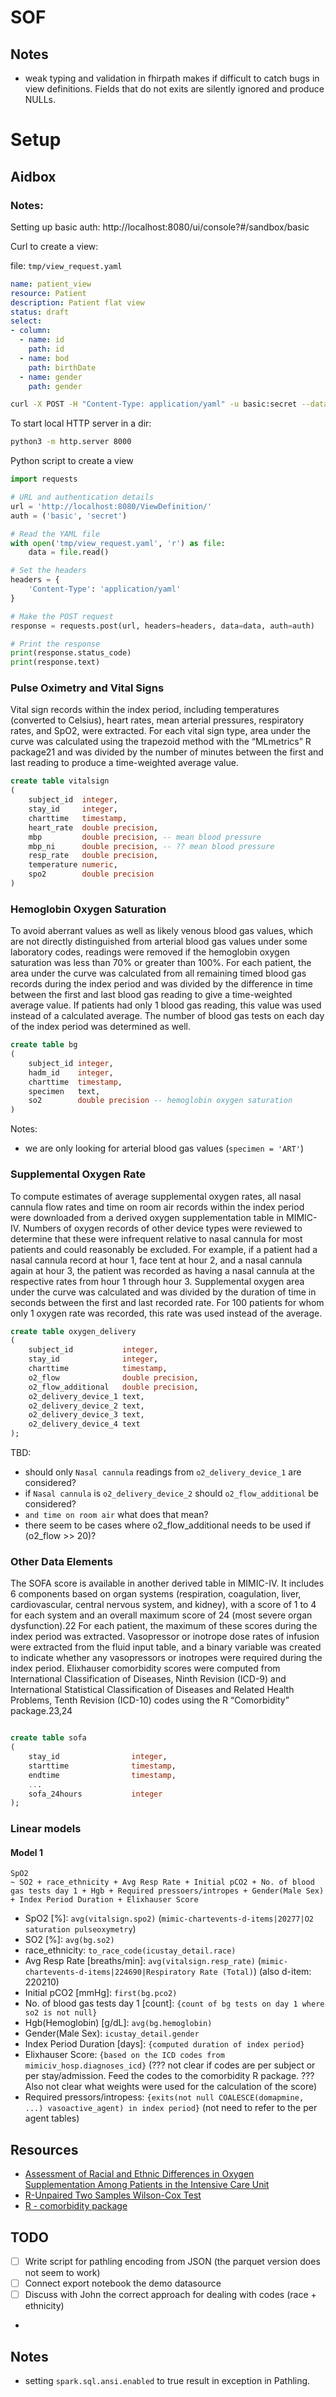 




# SOF

## Notes
- weak typing and validation in fhirpath makes if difficult to catch bugs in view definitions. Fields that do not exits are silently ignored and produce NULLs.


# Setup



## Aidbox

### Notes:

Setting up basic auth: http://localhost:8080/ui/console?#/sandbox/basic


Curl to create a view:


file: `tmp/view_request.yaml`

```yaml
name: patient_view
resource: Patient
description: Patient flat view
status: draft
select:
- column:
  - name: id
    path: id
  - name: bod
    path: birthDate
  - name: gender
    path: gender
```

```bash
curl -X POST -H "Content-Type: application/yaml" -u basic:secret --data-binary @tmp/view_request.yaml http://localhost:8080/ViewDefinition/
```

To start local HTTP server in a dir:

```bash
python3 -m http.server 8000
```


Python script to create a view
```python
import requests

# URL and authentication details
url = 'http://localhost:8080/ViewDefinition/'
auth = ('basic', 'secret')

# Read the YAML file
with open('tmp/view_request.yaml', 'r') as file:
    data = file.read()

# Set the headers
headers = {
    'Content-Type': 'application/yaml'
}

# Make the POST request
response = requests.post(url, headers=headers, data=data, auth=auth)

# Print the response
print(response.status_code)
print(response.text)
```



### Pulse Oximetry and Vital Signs

Vital sign records within the index period, including temperatures (converted to Celsius), heart rates, mean arterial pressures, respiratory rates, and SpO2, were extracted. For each vital sign type, area under the curve was calculated using the trapezoid method with the “MLmetrics” R package21 and was divided by the number of minutes between the first and last reading to produce a time-weighted average value.

```sql
create table vitalsign
(
    subject_id  integer,
    stay_id     integer,
    charttime   timestamp,
    heart_rate  double precision,
    mbp         double precision, -- mean blood pressure
    mbp_ni      double precision, -- ?? mean blood pressure 
    resp_rate   double precision,
    temperature numeric,
    spo2        double precision
)
```


### Hemoglobin Oxygen Saturation

To avoid aberrant values as well as likely venous blood gas values, which are not directly distinguished from arterial blood gas values under some laboratory codes, readings were removed if the hemoglobin oxygen saturation was less than 70% or greater than 100%. For each patient, the area under the curve was calculated from all remaining timed blood gas records during the index period and was divided by the difference in time between the first and last blood gas reading to give a time-weighted average value. If patients had only 1 blood gas reading, this value was used instead of a calculated average. The number of blood gas tests on each day of the index period was determined as well.

```sql
create table bg
(
    subject_id integer,
    hadm_id    integer,
    charttime  timestamp,
    specimen   text,
    so2        double precision -- hemoglobin oxygen saturation
)
```

Notes:
- we are only looking for arterial blood gas values (`specimen = 'ART'`)


### Supplemental Oxygen Rate

To compute estimates of average supplemental oxygen rates, all nasal cannula flow rates and time on room air records within the index period were downloaded from a derived oxygen supplementation table in MIMIC-IV. Numbers of oxygen records of other device types were reviewed to determine that these were infrequent relative to nasal cannula for most patients and could reasonably be excluded. For example, if a patient had a nasal cannula record at hour 1, face tent at hour 2, and a nasal cannula again at hour 3, the patient was recorded as having a nasal cannula at the respective rates from hour 1 through hour 3. Supplemental oxygen area under the curve was calculated and was divided by the duration of time in seconds between the first and last recorded rate. For 100 patients for whom only 1 oxygen rate was recorded, this rate was used instead of the average.

```sql
create table oxygen_delivery
(
    subject_id           integer,
    stay_id              integer,
    charttime            timestamp,
    o2_flow              double precision,
    o2_flow_additional   double precision,
    o2_delivery_device_1 text,
    o2_delivery_device_2 text,
    o2_delivery_device_3 text,
    o2_delivery_device_4 text
);
```

TBD:
- should only `Nasal cannula` readings from `o2_delivery_device_1` are considered? 
- if `Nasal cannula` is `o2_delivery_device_2` should `o2_flow_additional` be considered?
- `and time on room air` what does that mean? 
- there seem to be cases where o2_flow_additional needs to be used if (o2_flow >> 20)?



### Other Data Elements

The SOFA score is available in another derived table in MIMIC-IV. It includes 6 components based on organ systems (respiration, coagulation, liver, cardiovascular, central nervous system, and kidney), with a score of 1 to 4 for each system and an overall maximum score of 24 (most severe organ dysfunction).22 For each patient, the maximum of these scores during the index period was extracted. Vasopressor or inotrope dose rates of infusion were extracted from the fluid input table, and a binary variable was created to indicate whether any vasopressors or inotropes were required during the index period. Elixhauser comorbidity scores were computed from International Classification of Diseases, Ninth Revision (ICD-9) and International Statistical Classification of Diseases and Related Health Problems, Tenth Revision (ICD-10) codes using the R “Comorbidity” package.23,24

```sql

create table sofa
(
    stay_id                integer,
    starttime              timestamp,
    endtime                timestamp,
    ...
    sofa_24hours           integer
);
```


### Linear models

#### Model 1

```
SpO2 
~ SO2 + race_ethnicity + Avg Resp Rate + Initial pCO2 + No. of blood gas tests day 1 + Hgb + Required pressoers/intropes + Gender(Male Sex) + Index Period Duration + Elixhauser Score
```

- SpO2 [%]: `avg(vitalsign.spo2)` (`mimic-chartevents-d-items|20277|O2 saturation pulseoxymetry`)
- SO2 [%]: `avg(bg.so2)`
- race_ethnicity: `to_race_code(icustay_detail.race)`
- Avg Resp Rate [breaths/min]: `avg(vitalsign.resp_rate)` (`mimic-chartevents-d-items|224690|Respiratory Rate (Total)`) (also d-item: 220210)
- Initial pCO2 [mmHg]: `first(bg.pco2)`
- No. of blood gas tests day 1 [count]: `{count of bg tests on day 1 where so2 is not null}`
- Hgb(Hemoglobin) [g/dL]: `avg(bg.hemoglobin)`
- Gender(Male Sex): `icustay_detail.gender`
- Index Period Duration [days]: `{computed duration of index period}`
- Elixhauser Score: `{based on the ICD codes from mimiciv_hosp.diagnoses_icd}` (??? not clear if codes are per subject or per stay/admission. Feed the codes to the comorbidity R package. ??? Also not clear what weights were used for the calculation of the score)
- Required pressors/intropess: `{exits(not null COALESCE(domapmine, ...) vasoactive_agent) in index period}` (not need to refer to the per agent tables)

## Resources
- [Assessment of Racial and Ethnic Differences in Oxygen Supplementation Among Patients in the Intensive Care Unit](https://jamanetwork.com/journals/jamainternalmedicine/fullarticle/2794196)
- [R-Unpaired Two Samples Wilson-Cox Test](http://www.sthda.com/english/wiki/unpaired-two-samples-wilcoxon-test-in-r#:~:text=The%20unpaired%20two%2Dsamples%20Wilcoxon,two%20independent%20groups%20of%20samples)
- [R - comorbidity package](https://www.theoj.org/joss-papers/joss.00648/10.21105.joss.00648.pdf)


## TODO

- [ ] Write script for pathling encoding from JSON (the parquet version does not seem to work)
- [ ] Connect export notebook the demo datasource
- [ ] Discuss with John the correct approach for dealing with codes (race + ethnicity)
- 


## Notes
- setting  `spark.sql.ansi.enabled` to true result in exception in Pathling.
